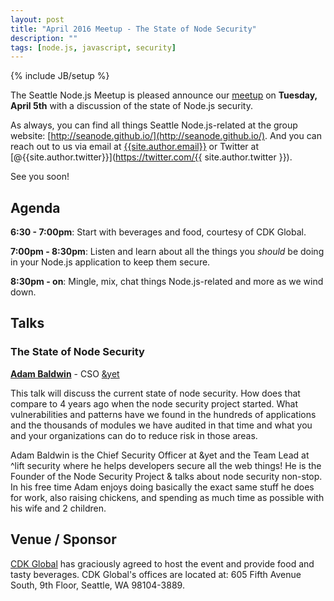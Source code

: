 ```yaml
---
layout: post
title: "April 2016 Meetup - The State of Node Security"
description: ""
tags: [node.js, javascript, security]
---
```

{% include JB/setup %}

The Seattle Node.js Meetup is pleased announce our
[meetup](http://www.meetup.com/Seattle-Node-js/events/229425709/)
on **Tuesday, April 5th** with a discussion of the state of Node.js security.

As always, you can find all things Seattle Node.js-related at the group website:
[http://seanode.github.io/](http://seanode.github.io/). And you can reach out to
us via email at [{{site.author.email}}](mailto:{{site.author.email}}) or Twitter
at [@{{site.author.twitter}}](https://twitter.com/{{ site.author.twitter }}).

See you soon!

## Agenda

**6:30 - 7:00pm**: Start with beverages and food, courtesy of CDK Global.

**7:00pm - 8:30pm**: Listen and learn about all the things you _should_ be doing in your Node.js application to keep them secure.

**8:30pm - on**: Mingle, mix, chat things Node.js-related and more as we wind down.

<!-- more start -->

## Talks

### The State of Node Security

**[Adam Baldwin](https://twitter.com/adam_baldwin)** - CSO [&yet](https://andyet.com/)

This talk will discuss the current state of node security. How does that compare to 4 years ago when the node security project started. What vulnerabilities and patterns have we found in the hundreds of applications and the thousands of modules we have audited in that time and what you and your organizations can do to reduce risk in those areas.

Adam Baldwin is the Chief Security Officer at &yet and the Team Lead at ^lift security where he helps developers secure all the web things! He is the Founder of the Node Security Project & talks about node security non-stop. In his free time Adam enjoys doing basically the exact same stuff he does for work, also raising chickens, and spending as much time as possible with his wife and 2 children.

<!--
**[TODO_NAME](TODO_SOCIAL_MEDIA_LINK)** - TODO_BIO_TITLE

TODO_ABSTRACT
-->

## Venue / Sponsor

[CDK Global](http://www.cdkglobaldigitalmarketing.com/) has graciously agreed to
host the event and provide food and tasty beverages. CDK Global's offices are
located at: 605 Fifth Avenue South, 9th Floor, Seattle, WA 98104-3889.

<!-- more end -->
